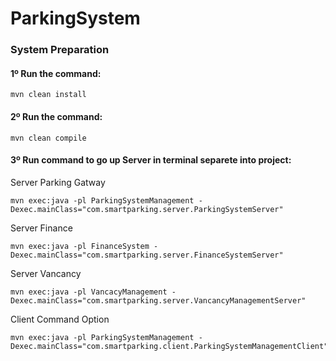 # ParkingSystem

### System Preparation

#### 1º Run the command:
```
mvn clean install
```
#### 2º Run the command:
```
mvn clean compile
```


#### 3º Run command to go up Server in terminal separete into project:

Server Parking Gatway
``` 
mvn exec:java -pl ParkingSystemManagement -Dexec.mainClass="com.smartparking.server.ParkingSystemServer" 
```

Server Finance
``` 
mvn exec:java -pl FinanceSystem -Dexec.mainClass="com.smartparking.server.FinanceSystemServer" 
```

Server Vancancy
``` 
mvn exec:java -pl VancacyManagement -Dexec.mainClass="com.smartparking.server.VancancyManagementServer"
```

Client Command Option
```
mvn exec:java -pl ParkingSystemManagement -Dexec.mainClass="com.smartparking.client.ParkingSystemManagementClient"
```